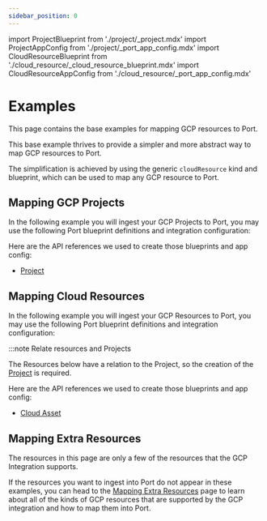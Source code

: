 ```yaml
---
sidebar_position: 0
---
```

import ProjectBlueprint from './project/\_project.mdx'
import ProjectAppConfig from './project/\_port_app_config.mdx'
import CloudResourceBlueprint from './cloud_resource/\_cloud_resource_blueprint.mdx'
import CloudResourceAppConfig from './cloud_resource/\_port_app_config.mdx'

# Examples

This page contains the base examples for mapping GCP resources to Port.

This base example thrives to provide a simpler and more abstract way to map GCP resources to Port.

The simplification is achieved by using the generic `cloudResource` kind and blueprint, which can be used to map any GCP resource to Port.

## Mapping GCP Projects

In the following example you will ingest your GCP Projects to Port, you may use the following Port blueprint definitions and integration configuration:

<ProjectBlueprint/>

<ProjectAppConfig/>

Here are the API references we used to create those blueprints and app config:

- [Project](https://cloud.google.com/resource-manager/reference/rest/v3/projects#Project)

## Mapping Cloud Resources

In the following example you will ingest your GCP Resources to Port, you may use the following Port blueprint definitions and integration configuration:

:::note Relate resources and Projects

The Resources below have a relation to the Project, so the creation of the [Project](#mapping-gcp-projects) is required.

<CloudResourceBlueprint/>

<CloudResourceAppConfig/>

Here are the API references we used to create those blueprints and app config:

- [Cloud Asset](https://cloud.google.com/asset-inventory/docs/reference/rest/v1/Asset)

## Mapping Extra Resources

The resources in this page are only a few of the resources that the GCP Integration supports.

If the resources you want to ingest into Port do not appear in these examples, you can head to the [Mapping Extra Resources](./mapping_extra_resources.md) page to learn about all of the kinds of GCP resources that are supported by the GCP integration and how to map them into Port.
